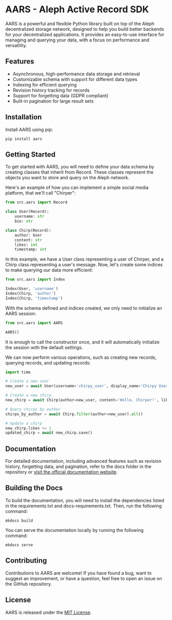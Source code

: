 # AARS - Aleph Active Record SDK
AARS is a powerful and flexible Python library built on top of the Aleph decentralized storage network, designed to help you build better backends for your decentralized applications. It provides an easy-to-use interface for managing and querying your data, with a focus on performance and versatility.

## Features
- Asynchronous, high-performance data storage and retrieval
- Customizable schema with support for different data types
- Indexing for efficient querying
- Revision history tracking for records
- Support for forgetting data (GDPR compliant)
- Built-in pagination for large result sets

## Installation
Install AARS using pip:

```shell
pip install aars
```

## Getting Started
To get started with AARS, you will need to define your data schema by creating classes that inherit from Record. These classes represent the objects you want to store and query on the Aleph network.

Here's an example of how you can implement a simple social media platform, that we'll call "Chirper":

```python
from src.aars import Record

class User(Record):
    username: str
    bio: str

class Chirp(Record):
    author: User
    content: str
    likes: int
    timestamp: int
```
In this example, we have a User class representing a user of Chirper, and a Chirp class representing a user's message. Now, let's create some indices to make querying our data more efficient:

```python
from src.aars import Index

Index(User, 'username')
Index(Chirp, 'author')
Index(Chirp, 'timestamp')
```
With the schema defined and indices created, we only need to initialize an AARS session:
    
```python
from src.aars import AARS

AARS()
```
It is enough to call the constructor once, and it will automatically initialize the session with the default settings.

We can now perform various operations, such as creating new records, querying records, and updating records:

```python
import time

# Create a new user
new_user = await User(username='chirpy_user', display_name='Chirpy User', bio='I love chirping!').save()

# Create a new chirp
new_chirp = await Chirp(author=new_user, content='Hello, Chirper!', likes=0, timestamp=int(time.time())).save()

# Query chirps by author
chirps_by_author = await Chirp.filter(author=new_user).all()

# Update a chirp
new_chirp.likes += 1
updated_chirp = await new_chirp.save()
```

## Documentation
For detailed documentation, including advanced features such as revision history, forgetting data, and pagination,
refer to the docs folder in the repository or [visit the official documentation website](https://aleph-im.github.io/active-record-sdk/).

## Building the Docs
To build the documentation, you will need to install the dependencies listed in the requirements.txt and docs-requirements.txt. Then, run the following command:

```shell
mkdocs build
```

You can serve the documentation locally by running the following command:

```shell
mkdocs serve
```

## Contributing
Contributions to AARS are welcome! If you have found a bug, want to suggest an improvement, or have a question, feel free to open an issue on the GitHub repository.

## License
AARS is released under the [MIT License](https://github.com/aleph-im/active-record-sdk/blob/main/LICENSE).
